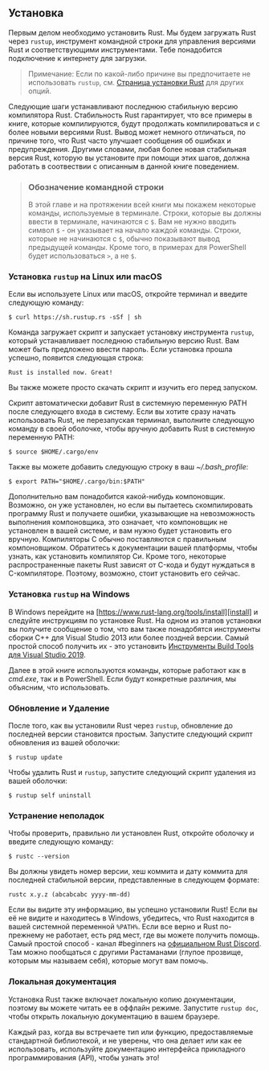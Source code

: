<!-- ## Installation -->
## Установка

<!-- The first step is to install Rust. We’ll download Rust through `rustup`, a
command line tool for managing Rust versions and associated tools. You’ll need
an internet connection for the download. -->
Первым делом необходимо установить Rust. Мы будем загружать Rust через `rustup`,
инструмент командной строки для управления версиями Rust и соответствующими 
инструментами. Тебе понадобится подключение к интернету для загрузки.

<!-- > Note: If you prefer not to use `rustup` for some reason, please see [the Rust
> installation page](https://www.rust-lang.org/tools/install) for other options. -->
> Примечание: Если по какой-либо причине вы предпочитаете не использовать `rustup`, 
> см. [Страница установки Rust](https://www.rust-lang.org/tools/install) 
> для других опций.

<!-- The following steps install the latest stable version of the Rust compiler.
Rust’s stability guarantees ensure that all the examples in the book that
compile will continue to compile with newer Rust versions. The output might
differ slightly between versions, because Rust often improves error messages
and warnings. In other words, any newer, stable version of Rust you install
using these steps should work as expected with the content of this book. -->
Следующие шаги устанавливают последнюю стабильную версию компилятора Rust.
Стабильность Rust гарантирует, что все примеры в книге, которые компилируются, 
будут продолжать компилироваться и с более новыми версиями Rust. Вывод может 
немного отличаться, по причине того, что Rust часто улучшает сообщения об 
ошибках и предупреждения. Другими словами, любая более новая стабильная версия 
Rust, которую вы установите при помощи этих шагов, должна работать в соотвествии 
с описанным в данной книге поведением. 

<!-- > ### Command Line Notation
>
> In this chapter and throughout the book, we’ll show some commands used in the
> terminal. Lines that you should enter in a terminal all start with `$`. You
> don’t need to type in the `$` character; it indicates the start of each
> command. Lines that don’t start with `$` typically show the output of the
> previous command. Additionally, PowerShell-specific examples will use `>`
> rather than `$`. -->
> ### Обозначение командной строки
>
> В этой главе и на протяжении всей книги мы покажем некоторые команды, 
> используемые в терминале. Строки, которые вы должны ввести в терминале, 
> начинаются с `$`. Вам не нужно вводить символ `$` - он указывает на 
> начало каждой команды. Строки, которые не начинаются с `$`, обычно 
> показывают вывод предыдущей команды. Кроме того, в примерах для 
> PowerShell будет использоваться `>`, а не `$`.

<!-- ### Installing `rustup` on Linux or macOS -->
### Установка `rustup` на Linux или macOS

<!-- If you’re using Linux or macOS, open a terminal and enter the following command: -->
Если вы используете Linux или macOS, откройте терминал и введите следующую команду:

```text
$ curl https://sh.rustup.rs -sSf | sh
```

<!-- The command downloads a script and starts the installation of the `rustup`
tool, which installs the latest stable version of Rust. You might be prompted
for your password. If the install is successful, the following line will appear: -->
Команда загружает скрипт и запускает установку инструмента `rustup`, который 
устанавливает последнюю стабильную версию Rust. Вам может быть предложено 
ввести пароль. Если установка прошла успешно, появится следующая строка:

```text
Rust is installed now. Great!
```

<!-- If you prefer, feel free to download the script and inspect it before running
it. -->
Вы также можете просто скачать скрипт и изучить его перед запуском. 

<!-- The installation script automatically adds Rust to your system PATH after your
next login. If you want to start using Rust right away instead of restarting
your terminal, run the following command in your shell to add Rust to your
system PATH manually: -->
Скрипт автоматически добавит Rust в системную переменную PATH после 
следующего входа в систему. Если вы хотите сразу начать использовать Rust, 
не перезапуская терминал, выполните следующую команду в своей оболочке, 
чтобы вручную добавить Rust в системную переменную PATH:

```text
$ source $HOME/.cargo/env
```

<!-- Alternatively, you can add the following line to your *~/.bash_profile*: -->
Также вы можете добавить следующую строку в ваш *~/.bash_profile*:

```text
$ export PATH="$HOME/.cargo/bin:$PATH"
```

<!-- Additionally, you’ll need a linker of some kind. It’s likely one is already
installed, but when you try to compile a Rust program and get errors indicating
that a linker could not execute, that means a linker isn’t installed on your
system and you’ll need to install one manually. C compilers usually come with
the correct linker. Check your platform’s documentation for how to install a C
compiler. Also, some common Rust packages depend on C code and will need a C
compiler. Therefore, it might be worth installing one now. -->
Дополнительно вам понадобится какой-нибудь компоновщик. Возможно, он уже установлен, 
но если вы пытаетесь скомпилировать программу Rust и получаете ошибки, указывающие 
на невозможность выполнения компоновщика, это означает, что компоновщик не установлен 
в вашей системе, и вам нужно будет установить его вручную. Компиляторы C обычно 
поставляются с правильным компоновщиком. Обратитесь к документации вашей платформы, 
чтобы узнать, как установить компилятор Си. Кроме того, некоторые распространенные 
пакеты Rust зависят от C-кода и будут нуждаться в C-компиляторе. Поэтому, возможно, 
стоит установить его сейчас.

<!-- ### Installing `rustup` on Windows -->
### Установка `rustup` на Windows

<!-- On Windows, go to [https://www.rust-lang.org/tools/install][install] and follow
the instructions for installing Rust. At some point in the installation, you’ll
receive a message explaining that you’ll also need the C++ build tools for
Visual Studio 2013 or later. The easiest way to acquire the build tools is to
install [Build Tools for Visual Studio 2019][visualstudio]. The tools are in
the Other Tools and Frameworks section. -->
В Windows перейдите на [https://www.rust-lang.org/tools/install][install] и следуйте
инструкциям по установке Rust. На одном из этапов установки вы получите сообщение о
том, что вам также понадобятся инструменты сборки C++ для Visual Studio 2013 или
более поздней версии. Самый простой способ получить их - это установить
[Инструменты Build Tools для Visual Studio 2019][visualstudio].

[install]: https://www.rust-lang.org/tools/install
[visualstudio]: https://www.visualstudio.com/downloads/#build-tools-for-visual-studio-2019

<!-- The rest of this book uses commands that work in both *cmd.exe* and PowerShell.
If there are specific differences, we’ll explain which to use. -->
Далее в этой книге используются команды, которые работают как в *cmd.exe*, так и в
PowerShell. Если будут конкретные различия, мы объясним, что использовать.

<!-- ### Updating and Uninstalling -->
### Обновление и Удаление

<!-- After you’ve installed Rust via `rustup`, updating to the latest version is
easy. From your shell, run the following update script: -->
После того, как вы установили Rust через `rustup`, обновление до последней версии
становится простым. Запустите следующий скрипт обновления из вашей оболочки:

```text
$ rustup update
```

<!-- To uninstall Rust and `rustup`, run the following uninstall script from your
shell: -->
Чтобы удалить Rust и `rustup`, запустите следующий скрипт удаления из вашей оболочки:

```text
$ rustup self uninstall
```

<!-- ### Troubleshooting -->
### Устранение неполадок

<!-- To check whether you have Rust installed correctly, open a shell and enter this
line: -->
Чтобы проверить, правильно ли установлен Rust, откройте оболочку и введите следующую 
команду:

```text
$ rustc --version
```

<!-- You should see the version number, commit hash, and commit date for the latest
stable version that has been released in the following format: -->
Вы должны увидеть номер версии, хеш коммита и дату коммита для последней 
стабильной версии, представленные в следующем формате:

```text
rustc x.y.z (abcabcabc yyyy-mm-dd)
```

<!-- If you see this information, you have installed Rust successfully! If you don’t
see this information and you’re on Windows, check that Rust is in your `%PATH%`
system variable. If that’s all correct and Rust still isn’t working, there are
a number of places you can get help. The easiest is the #beginners channel on
[the official Rust Discord][discord]. There, you can chat with other Rustaceans
(a silly nickname we call ourselves) who can help you out. Other great
resources include [the Users forum][users] and [Stack Overflow][stackoverflow]. -->
Если вы видите эту информацию, вы успешно установили Rust! Если вы её не
видите и находитесь в Windows, убедитесь, что Rust находится в вашей
системной переменной `%PATH%`. Если все верно и Rust по-прежнему не работает,
есть ряд мест, где вы можете получить помощь. Самый простой способ - канал #beginners 
на [официальном Rust Discord][discord]. Там можно пообщаться с другими Растаманами
(глупое прозвище, которым мы называем себя), которые могут вам помочь.

[discord]: https://discord.gg/rust-lang
[users]: https://users.rust-lang.org/
[stackoverflow]: http://stackoverflow.com/questions/tagged/rust

<!-- ### Local Documentation -->
### Локальная документация

<!-- The installation of Rust also includes a copy of the documentation locally, so
you can read it offline. Run `rustup doc` to open the local documentation in
your browser. -->
Установка Rust также включает локальную копию документации, поэтому вы можете 
читать ее в оффлайн режиме. Запустите `rustup doc`, чтобы открыть локальную 
документацию в вашем браузере.

<!-- Any time a type or function is provided by the standard library and you’re not
sure what it does or how to use it, use the application programming interface
(API) documentation to find out! -->
Каждый раз, когда вы встречаете тип или функцию, предоставляемые стандартной библиотекой,
и не уверены, что она делает или как ее использовать, используйте документацию
интерфейса прикладного программирования (API), чтобы узнать это!
